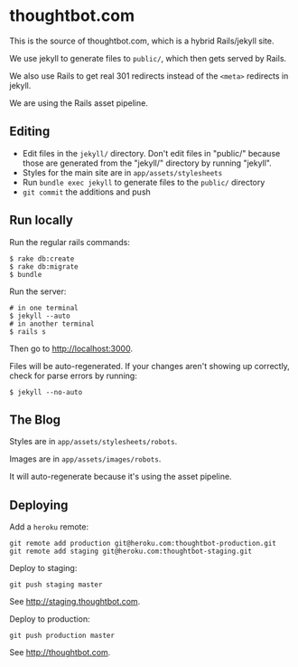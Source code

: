 thoughtbot.com
==============

This is the source of thoughtbot.com, which is a hybrid Rails/jekyll site.

We use jekyll to generate files to `public/`, which then gets served by Rails.

We also use Rails to get real 301 redirects instead of the `<meta>` redirects in
jekyll.

We are using the Rails asset pipeline.

Editing
-------

* Edit files in the `jekyll/` directory. Don't edit files in "public/" because
  those are generated from the "jekyll/" directory by running "jekyll".
* Styles for the main site are in `app/assets/stylesheets`
* Run `bundle exec jekyll` to generate files to the `public/` directory
* `git commit` the additions and push

Run locally
-----------

Run the regular rails commands:

    $ rake db:create
    $ rake db:migrate
    $ bundle

Run the server:

    # in one terminal
    $ jekyll --auto
    # in another terminal
    $ rails s

Then go to [http://localhost:3000](http://localhost:3000).

Files will be auto-regenerated.  If your changes aren't showing up correctly,
check for parse errors by running:

    $ jekyll --no-auto

The Blog
--------

Styles are in `app/assets/stylesheets/robots`.

Images are in `app/assets/images/robots`.

It will auto-regenerate because it's using the asset pipeline.

Deploying
---------

Add a `heroku` remote:

    git remote add production git@heroku.com:thoughtbot-production.git
    git remote add staging git@heroku.com:thoughtbot-staging.git

Deploy to staging:

    git push staging master

See http://staging.thoughtbot.com.

Deploy to production:

    git push production master

See http://thoughtbot.com.
